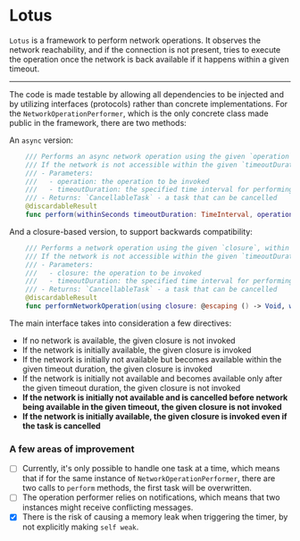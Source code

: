 # Lotus

`Lotus` is a framework to perform network operations. It observes the network reachability, and if the connection is not present, tries to execute the operation once the network is back available if it happens within a given timeout. 

-----

The code is made testable by allowing all dependencies to be injected and by utilizing interfaces (protocols) rather than concrete implementations.
For the `NetworkOperationPerformer`, which is the only concrete class made public in the framework, there are two methods:

An `async` version:
```swift
    /// Performs an async network operation using the given `operation`, within the given `timeoutDuration`.
    /// If the network is not accessible within the given `timeoutDuration`, the operation is not performed.
    /// - Parameters:
    ///   - operation: the operation to be invoked
    ///   - timeoutDuration: the specified time interval for performing a re-try operation.
    /// - Returns: `CancellableTask` - a task that can be cancelled
    @discardableResult
    func perform(withinSeconds timeoutDuration: TimeInterval, operation: @escaping () async -> ()) async -> CancellableTask
```

And a closure-based version, to support backwards compatibility:
```swift
    /// Performs a network operation using the given `closure`, within the given `timeoutDuration`.
    /// If the network is not accessible within the given `timeoutDuration`, the operation is not performed.
    /// - Parameters:
    ///   - closure: the operation to be invoked
    ///   - timeoutDuration: the specified time interval for performing a re-try operation.
    /// - Returns: `CancellableTask` - a task that can be cancelled
    @discardableResult
    func performNetworkOperation(using closure: @escaping () -> Void, withinSeconds timeoutDuration: TimeInterval) -> CancellableTask
```

The main interface takes into consideration a few directives:
- If no network is available, the given closure is not invoked
- If the network is initially available, the given closure is invoked
- If the network is initially not available but becomes available within the given timeout duration, the given closure is invoked
- If the network is initially not available and becomes available only after the given timeout duration, the given closure is not invoked
- **If the network is initially not available and is cancelled before network being available in the given timeout, the given closure is not invoked**
- **If the network is initially available, the given closure is invoked even if the task is cancelled**

### A few areas of improvement

- [ ] Currently, it's only possible to handle one task at a time, which means that if for the same instance of `NetworkOperationPerformer`, there are two calls to `perform` methods, the first task will be overwritten.
- [ ] The operation performer relies on notifications, which means that two instances might receive conflicting messages.
- [x] There is the risk of causing a memory leak when triggering the timer, by not explicitly making `self weak`.
